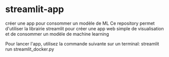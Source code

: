# streamlit-app
créer une app pour consommer un modèle de ML 
Ce repository permet d'utiliser la librairie streamlit pour créer une app web simple de visualisation et de consommer un modèle de machine learning

Pour lancer l'app, utilisez la commande suivante sur un terminal: streamlit run streamlit_docker.py

